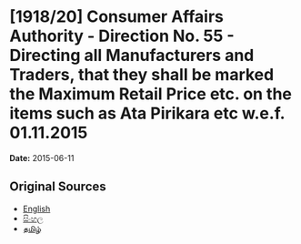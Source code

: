 # [1918/20] Consumer Affairs Authority - Direction No. 55 - Directing all Manufacturers and Traders, that they shall be marked the Maximum Retail Price etc. on the items such as Ata Pirikara etc w.e.f. 01.11.2015

**Date:** 2015-06-11

## Original Sources

- [English](https://documents.gov.lk/view/extra-gazettes/2015/6/1918-20_E.pdf)
- [සිංහල](https://documents.gov.lk/view/extra-gazettes/2015/6/1918-20_S.pdf)
- [தமிழ்](https://documents.gov.lk/view/extra-gazettes/2015/6/1918-20_T.pdf)
